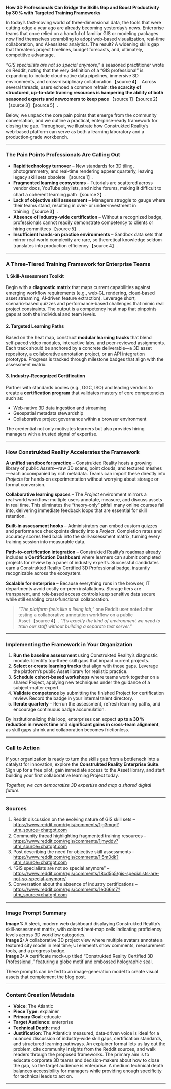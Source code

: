 **How 3D Professionals Can Bridge the Skills Gap and Boost Productivity by 30 % with Targeted Training Frameworks**

In today’s fast‑moving world of three‑dimensional data, the tools that were cutting‑edge a year ago are already becoming yesterday’s news. Enterprise teams that once relied on a handful of familiar GIS or modeling packages now find themselves scrambling to adopt web‑based visualization, real‑time collaboration, and AI‑assisted analytics. The result? A widening skills gap that threatens project timelines, budget forecasts, and, ultimately, competitive advantage.

*“GIS specialists are not so special anymore,”* a seasoned practitioner wrote on Reddit, noting that the very definition of a “GIS professional” is expanding to include cloud‑native data pipelines, immersive 3D environments, and cross‑disciplinary collaboration 【source 4】. Across several threads, users echoed a common refrain: **the scarcity of structured, up‑to‑date training resources is hampering the ability of both seasoned experts and newcomers to keep pace** 【source 1】【source 2】【source 3】【source 5】.

Below, we unpack the core pain points that emerge from the community conversation, and we outline a practical, enterprise‑ready framework for closing the gap. Throughout, we illustrate how Construkted Reality’s web‑based platform can serve as both a learning laboratory and a production‑grade workbench.

---

### The Pain Points Professionals Are Calling Out

- **Rapid technology turnover** – New standards for 3D tiling, photogrammetry, and real‑time rendering appear quarterly, leaving legacy skill sets obsolete 【source 1】.  
- **Fragmented learning ecosystems** – Tutorials are scattered across vendor docs, YouTube playlists, and niche forums, making it difficult to chart a coherent learning path 【source 2】.  
- **Lack of objective skill assessment** – Managers struggle to gauge where their teams stand, resulting in over‑ or under‑investment in training 【source 3】.  
- **Absence of industry‑wide certification** – Without a recognized badge, professionals cannot readily demonstrate competency to clients or hiring committees 【source 5】.  
- **Insufficient hands‑on practice environments** – Sandbox data sets that mirror real‑world complexity are rare, so theoretical knowledge seldom translates into production efficiency 【source 4】.

---

### A Three‑Tiered Training Framework for Enterprise Teams

#### 1. Skill‑Assessment Toolkit
Begin with a **diagnostic matrix** that maps current capabilities against emerging workflow requirements (e.g., web‑GL rendering, cloud‑based asset streaming, AI‑driven feature extraction). Leverage short, scenario‑based quizzes and performance‑based challenges that mimic real project constraints. The output is a competency heat map that pinpoints gaps at both the individual and team levels.

#### 2. Targeted Learning Paths
Based on the heat map, construct **modular learning tracks** that blend self‑paced video modules, interactive labs, and peer‑reviewed assignments. Each track should be anchored by a concrete deliverable—a 3D asset repository, a collaborative annotation project, or an API integration prototype. Progress is tracked through milestone badges that align with the assessment matrix.

#### 3. Industry‑Recognized Certification
Partner with standards bodies (e.g., OGC, ISO) and leading vendors to create a **certification program** that validates mastery of core competencies such as:
- Web‑native 3D data ingestion and streaming  
- Geospatial metadata stewardship  
- Collaborative project governance within a browser environment  

The credential not only motivates learners but also provides hiring managers with a trusted signal of expertise.

---

### How Construkted Reality Accelerates the Framework

**A unified sandbox for practice** – Construkted Reality hosts a growing library of public *Assets*—raw 3D scans, point clouds, and textured meshes—each accompanied by rich metadata. Teams can import these directly into *Projects* for hands‑on experimentation without worrying about storage or format conversion.

**Collaborative learning spaces** – The *Project* environment mirrors a real‑world workflow: multiple users annotate, measure, and discuss assets in real time. This eliminates the “theory‑only” pitfall many online courses fall into, delivering immediate feedback loops that are essential for skill retention.

**Built‑in assessment hooks** – Administrators can embed custom quizzes and performance checkpoints directly into a *Project*. Completion rates and accuracy scores feed back into the skill‑assessment matrix, turning every training session into measurable data.

**Path‑to‑certification integration** – Construkted Reality’s roadmap already includes a **Certification Dashboard** where learners can submit completed projects for review by a panel of industry experts. Successful candidates earn a Construkted Reality Certified 3D Professional badge, instantly recognizable across the ecosystem.

**Scalable for enterprise** – Because everything runs in the browser, IT departments avoid costly on‑prem installations. Storage tiers are transparent, and role‑based access controls keep sensitive data secure while still enabling cross‑functional collaboration.

> *“The platform feels like a living lab,”* one Reddit user noted after testing a collaborative annotation workflow on a public Asset 【source 4】. *“It’s exactly the kind of environment we need to train our staff without building a separate test server.”*

---

### Implementing the Framework in Your Organization

1. **Run the baseline assessment** using Construkted Reality’s diagnostic module. Identify top‑three skill gaps that impact current projects.  
2. **Select or create learning tracks** that align with those gaps. Leverage the platform’s public Asset library for realistic practice.  
3. **Schedule cohort‑based workshops** where teams work together on a shared Project, applying new techniques under the guidance of a subject‑matter expert.  
4. **Validate competence** by submitting the finished Project for certification review. Record the badge in your internal talent directory.  
5. **Iterate quarterly** – Re‑run the assessment, refresh learning paths, and encourage continuous badge accumulation.

By institutionalizing this loop, enterprises can expect **up to a 30 % reduction in rework time** and **significant gains in cross‑team alignment**, as skill gaps shrink and collaboration becomes frictionless.

---

### Call to Action

If your organization is ready to turn the skills gap from a bottleneck into a catalyst for innovation, explore the **Construkted Reality Enterprise Suite**. Sign up for a free pilot, gain immediate access to the Asset library, and start building your first collaborative learning Project today.

*Together, we can democratize 3D expertise and map a shared digital future.*

---

### Sources

1. Reddit discussion on the evolving nature of GIS skill sets – https://www.reddit.com/r/gis/comments/1jg3mqg?utm_source=chatgpt.com  
2. Community thread highlighting fragmented training resources – https://www.reddit.com/r/gis/comments/1jmyddv?utm_source=chatgpt.com  
3. Post describing the need for objective skill assessments – https://www.reddit.com/r/gis/comments/1i5m0dk?utm_source=chatgpt.com  
4. “GIS specialists are not so special anymore” – https://www.reddit.com/r/gis/comments/18cd5p5/gis-specialists-are-not-so-special-anymore/  
5. Conversation about the absence of industry certifications – https://www.reddit.com/r/gis/comments/1e066m7?utm_source=chatgpt.com  

---

### Image Prompt Summary

**Image 1:** A sleek, modern web dashboard displaying Construkted Reality’s skill‑assessment matrix, with colored heat‑map cells indicating proficiency levels across 3D workflow categories.  
**Image 2:** A collaborative 3D project view where multiple avatars annotate a textured city model in real time; UI elements show comments, measurement tools, and a progress badge.  
**Image 3:** A certificate mock‑up titled “Construkted Reality Certified 3D Professional,” featuring a globe motif and embossed holographic seal.  

These prompts can be fed to an image‑generation model to create visual assets that complement the blog post.

---
### Content Creation Metadata
- **Voice**: The Atlantic
- **Piece Type**: explainer
- **Primary Goal**: educate
- **Target Audience**: enterprise
- **Technical Depth**: med
- **Justification**: The Atlantic’s measured, data‑driven voice is ideal for a nuanced discussion of industry‑wide skill gaps, certification standards, and structured learning pathways. An explainer format lets us lay out the problem, cite community insights from the Reddit sources, and walk readers through the proposed frameworks. The primary aim is to educate corporate 3D teams and decision‑makers about how to close the gap, so the target audience is enterprise. A medium technical depth balances accessibility for managers while providing enough specificity for technical leads to act on.
---
